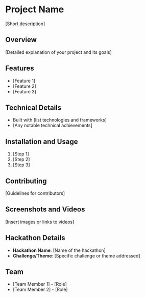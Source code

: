 # Project Name
[Short description]

## Overview
[Detailed explanation of your project and its goals]

## Features
- [Feature 1]
- [Feature 2]
- [Feature 3]

## Technical Details
- Built with [list technologies and frameworks]
- [Any notable technical achievements]

## Installation and Usage
1. [Step 1]
2. [Step 2]
3. [Step 3]

## Contributing
[Guidelines for contributors]

## Screenshots and Videos
[Insert images or links to videos]

## Hackathon Details
- **Hackathon Name**: [Name of the hackathon]
- **Challenge/Theme**: [Specific challenge or theme addressed]

## Team
- [Team Member 1] - [Role]
- [Team Member 2] - [Role]
